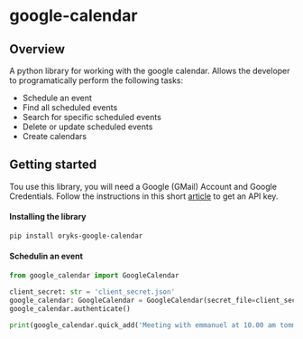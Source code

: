 # google-calendar

## Overview

A python library for working with the google calendar. Allows the developer to programatically perform the following tasks:

- Schedule an event
- Find all scheduled events
- Search for specific scheduled events
- Delete or update scheduled events
- Create calendars

## Getting started

Tou use this library, you will need a Google (GMail) Account and Google Credentials. Follow the instructions in this short [article](https://medium.com/@lyle-okoth/how-to-get-a-google-api-key-d3c38649eaae) to get an API key.

#### Installing the library

```sh
pip install oryks-google-calendar
```

#### Schedulin an event

```python
from google_calendar import GoogleCalendar

client_secret: str = 'client_secret.json'
google_calendar: GoogleCalendar = GoogleCalendar(secret_file=client_secret)
google_calendar.authenticate()

print(google_calendar.quick_add('Meeting with emmanuel at 10.00 am tommorrow.'))
```
